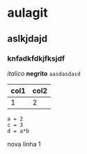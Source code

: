 # aulagit

## aslkjdajd 

### knfadkfdkjfksjdf

*italico*
**negrito**
`aasdasdasd`

| col1 | col2 |
|---|---|
| 1 | 2 |

```
a = 2
c = 3
d = a*b
```
nova linha 1